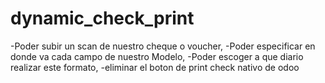 # dynamic_check_print
-Poder subir un scan de nuestro cheque o voucher, -Poder especificar en donde va cada campo de nuestro Modelo, -Poder escoger a que diario realizar este formato, -eliminar el boton de print check nativo de odoo
